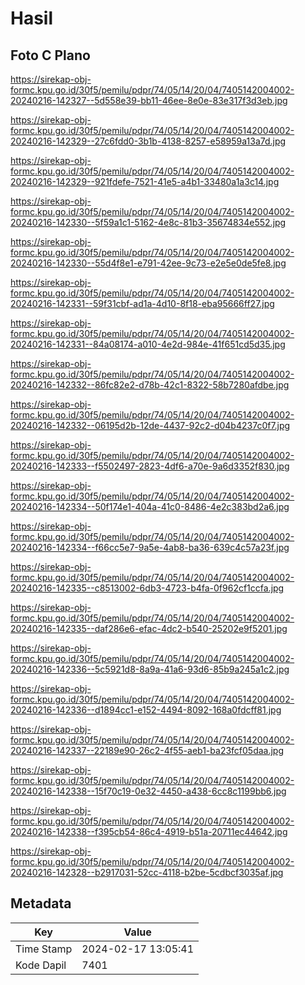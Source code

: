 # Hasil

## Foto C Plano

https://sirekap-obj-formc.kpu.go.id/30f5/pemilu/pdpr/74/05/14/20/04/7405142004002-20240216-142327--5d558e39-bb11-46ee-8e0e-83e317f3d3eb.jpg

https://sirekap-obj-formc.kpu.go.id/30f5/pemilu/pdpr/74/05/14/20/04/7405142004002-20240216-142329--27c6fdd0-3b1b-4138-8257-e58959a13a7d.jpg

https://sirekap-obj-formc.kpu.go.id/30f5/pemilu/pdpr/74/05/14/20/04/7405142004002-20240216-142329--921fdefe-7521-41e5-a4b1-33480a1a3c14.jpg

https://sirekap-obj-formc.kpu.go.id/30f5/pemilu/pdpr/74/05/14/20/04/7405142004002-20240216-142330--5f59a1c1-5162-4e8c-81b3-35674834e552.jpg

https://sirekap-obj-formc.kpu.go.id/30f5/pemilu/pdpr/74/05/14/20/04/7405142004002-20240216-142330--55d4f8e1-e791-42ee-9c73-e2e5e0de5fe8.jpg

https://sirekap-obj-formc.kpu.go.id/30f5/pemilu/pdpr/74/05/14/20/04/7405142004002-20240216-142331--59f31cbf-ad1a-4d10-8f18-eba95666ff27.jpg

https://sirekap-obj-formc.kpu.go.id/30f5/pemilu/pdpr/74/05/14/20/04/7405142004002-20240216-142331--84a08174-a010-4e2d-984e-41f651cd5d35.jpg

https://sirekap-obj-formc.kpu.go.id/30f5/pemilu/pdpr/74/05/14/20/04/7405142004002-20240216-142332--86fc82e2-d78b-42c1-8322-58b7280afdbe.jpg

https://sirekap-obj-formc.kpu.go.id/30f5/pemilu/pdpr/74/05/14/20/04/7405142004002-20240216-142332--06195d2b-12de-4437-92c2-d04b4237c0f7.jpg

https://sirekap-obj-formc.kpu.go.id/30f5/pemilu/pdpr/74/05/14/20/04/7405142004002-20240216-142333--f5502497-2823-4df6-a70e-9a6d3352f830.jpg

https://sirekap-obj-formc.kpu.go.id/30f5/pemilu/pdpr/74/05/14/20/04/7405142004002-20240216-142334--50f174e1-404a-41c0-8486-4e2c383bd2a6.jpg

https://sirekap-obj-formc.kpu.go.id/30f5/pemilu/pdpr/74/05/14/20/04/7405142004002-20240216-142334--f66cc5e7-9a5e-4ab8-ba36-639c4c57a23f.jpg

https://sirekap-obj-formc.kpu.go.id/30f5/pemilu/pdpr/74/05/14/20/04/7405142004002-20240216-142335--c8513002-6db3-4723-b4fa-0f962cf1ccfa.jpg

https://sirekap-obj-formc.kpu.go.id/30f5/pemilu/pdpr/74/05/14/20/04/7405142004002-20240216-142335--daf286e6-efac-4dc2-b540-25202e9f5201.jpg

https://sirekap-obj-formc.kpu.go.id/30f5/pemilu/pdpr/74/05/14/20/04/7405142004002-20240216-142336--5c5921d8-8a9a-41a6-93d6-85b9a245a1c2.jpg

https://sirekap-obj-formc.kpu.go.id/30f5/pemilu/pdpr/74/05/14/20/04/7405142004002-20240216-142336--d1894cc1-e152-4494-8092-168a0fdcff81.jpg

https://sirekap-obj-formc.kpu.go.id/30f5/pemilu/pdpr/74/05/14/20/04/7405142004002-20240216-142337--22189e90-26c2-4f55-aeb1-ba23fcf05daa.jpg

https://sirekap-obj-formc.kpu.go.id/30f5/pemilu/pdpr/74/05/14/20/04/7405142004002-20240216-142338--15f70c19-0e32-4450-a438-6cc8c1199bb6.jpg

https://sirekap-obj-formc.kpu.go.id/30f5/pemilu/pdpr/74/05/14/20/04/7405142004002-20240216-142338--f395cb54-86c4-4919-b51a-20711ec44642.jpg

https://sirekap-obj-formc.kpu.go.id/30f5/pemilu/pdpr/74/05/14/20/04/7405142004002-20240216-142328--b2917031-52cc-4118-b2be-5cdbcf3035af.jpg


## Metadata

| Key        | Value               |
| ---------- | ------------------- |
| Time Stamp | 2024-02-17 13:05:41 |
| Kode Dapil | 7401                |



